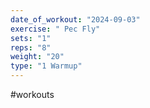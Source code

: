 ```yaml
---
date_of_workout: "2024-09-03"
exercise: " Pec Fly"
sets: "1"
reps: "8"
weight: "20"
type: "1 Warmup"
---
```

#workouts